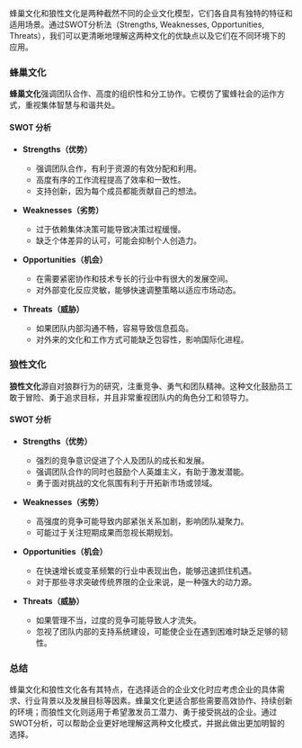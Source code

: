 蜂巢文化和狼性文化是两种截然不同的企业文化模型，它们各自具有独特的特征和适用场景。通过SWOT分析法（Strengths, Weaknesses, Opportunities, Threats），我们可以更清晰地理解这两种文化的优缺点以及它们在不同环境下的应用。

### 蜂巢文化

**蜂巢文化**强调团队合作、高度的组织性和分工协作。它模仿了蜜蜂社会的运作方式，重视集体智慧与和谐共处。

#### SWOT 分析

- **Strengths（优势）**
  - 强调团队合作，有利于资源的有效分配和利用。
  - 高度有序的工作流程提高了效率和一致性。
  - 支持创新，因为每个成员都能贡献自己的想法。
  
- **Weaknesses（劣势）**
  - 过于依赖集体决策可能导致决策过程缓慢。
  - 缺乏个体差异的认可，可能会抑制个人创造力。
  
- **Opportunities（机会）**
  - 在需要紧密协作和技术专长的行业中有很大的发展空间。
  - 对外部变化反应灵敏，能够快速调整策略以适应市场动态。
  
- **Threats（威胁）**
  - 如果团队内部沟通不畅，容易导致信息孤岛。
  - 对外来的文化和工作方式可能缺乏包容性，影响国际化进程。

### 狼性文化

**狼性文化**源自对狼群行为的研究，注重竞争、勇气和团队精神。这种文化鼓励员工敢于冒险、勇于追求目标，并且非常重视团队内的角色分工和领导力。

#### SWOT 分析

- **Strengths（优势）**
  - 强烈的竞争意识促进了个人及团队的成长和发展。
  - 强调团队合作的同时也鼓励个人英雄主义，有助于激发潜能。
  - 勇于面对挑战的文化氛围有利于开拓新市场或领域。
  
- **Weaknesses（劣势）**
  - 高强度的竞争可能导致内部紧张关系加剧，影响团队凝聚力。
  - 可能过于关注短期成果而忽视长期规划。
  
- **Opportunities（机会）**
  - 在快速增长或变革频繁的行业中表现出色，能够迅速抓住机遇。
  - 对于那些寻求突破传统界限的企业来说，是一种强大的动力源。
  
- **Threats（威胁）**
  - 如果管理不当，过度的竞争可能导致人才流失。
  - 忽视了团队内部的支持系统建设，可能使企业在遇到困难时缺乏足够的韧性。

### 总结

蜂巢文化和狼性文化各有其特点，在选择适合的企业文化时应考虑企业的具体需求、行业背景以及发展目标等因素。蜂巢文化更适合那些需要高效协作、持续创新的环境；而狼性文化则适用于希望激发员工潜力、勇于接受挑战的企业。通过SWOT分析，可以帮助企业更好地理解这两种文化模式，并据此做出更加明智的选择。